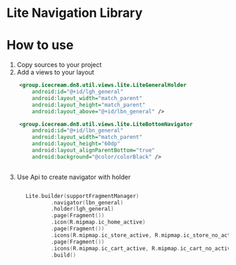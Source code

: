 # Lite Navigation Library

# How to use
1) Copy sources to your project
2) Add a views to your layout

```xml
    <group.icecream.dn8.util.views.lite.LiteGeneralHolder
        android:id="@+id/lgh_general"
        android:layout_width="match_parent"
        android:layout_height="match_parent"
        android:layout_above="@+id/lbn_general" />

    <group.icecream.dn8.util.views.lite.LiteBottomNavigator
        android:id="@+id/lbn_general"
        android:layout_width="match_parent"
        android:layout_height="60dp"
        android:layout_alignParentBottom="true"
        android:background="@color/colorBlack" />
        
  ```
  
  3) Use Api to create navigator with holder
  
  ```kotlin
  
        Lite.builder(supportFragmentManager)
                .navigator(lbn_general)
                .holder(lgh_general)
                .page(Fragment())
                .icon(R.mipmap.ic_home_active)
                .page(Fragment())
                .icons(R.mipmap.ic_store_active, R.mipmap.ic_store_no_active)
                .page(Fragment())
                .icons(R.mipmap.ic_cart_active, R.mipmap.ic_cart_no_active)
                .build()
                
```
